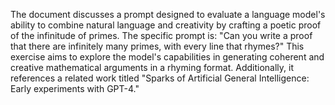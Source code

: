 The document discusses a prompt designed to evaluate a language model's ability to combine natural language and creativity by crafting a poetic proof of the infinitude of primes. The specific prompt is: "Can you write a proof that there are infinitely many primes, with every line that rhymes?" This exercise aims to explore the model's capabilities in generating coherent and creative mathematical arguments in a rhyming format. Additionally, it references a related work titled "Sparks of Artificial General Intelligence: Early experiments with GPT-4."